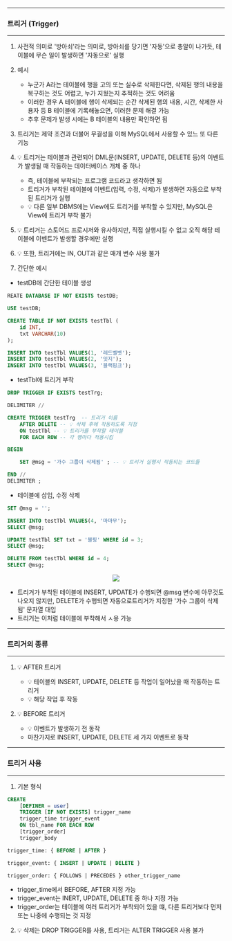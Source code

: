 -----
### 트리거 (Trigger)
-----
1. 사전적 의미로 '방아쇠'라는 의미로, 방아쇠를 당기면 '자동'으로 총알이 나가듯, 테이블에 무슨 일이 발생하면 '자동으로' 실행
2. 예시
   - 누군가 A라는 테이블에 행을 고의 또는 실수로 삭제한다면, 삭제된 행의 내용을 복구하는 것도 어렵고, 누가 지웠는지 추적하는 것도 어려움
   - 이러한 경우 A 테이블에 행이 삭제되는 순간 삭제된 행의 내용, 시간, 삭제한 사용자 등 B 테이블에 기록해놓으면, 이러한 문제 해결 가능
   - 추후 문제가 발생 시에는 B 테이블의 내용만 확인하면 됨

3. 트리거는 제약 조건과 더불어 무결성을 이해 MySQL에서 사용할 수 있느 또 다른 기능
4. 💡 트리거는 테이블과 관련되어 DML문(INSERT, UPDATE, DELETE 등)의 이벤트가 발생될 때 작동하는 데이터베이스 개체 중 하나
   - 즉, 테이블에 부착되는 프로그램 코드라고 생각하면 됨
   - 트리거가 부착된 테이블에 이벤트(입력, 수정, 삭제)가 발생하면 자동으로 부착된 트리거가 실행
   - 💡 다른 일부 DBMS에는 View에도 트리거를 부착할 수 있지만, MySQL은 View에 트리거 부착 불가
5. 💡 트리거는 스토어드 프로시저와 유사하지만, 직접 실행시킬 수 없고 오직 해당 테이블에 이벤트가 발생할 경우에만 실행
6. 💡 또한, 트리거에는 IN, OUT과 같은 매개 변수 사용 불가
7. 간단한 예시
  - testDB에 간단한 테이블 생성
```sql
REATE DATABASE IF NOT EXISTS testDB;

USE testDB;

CREATE TABLE IF NOT EXISTS testTbl (
    id INT,
    txt VARCHAR(10)
);

INSERT INTO testTbl VALUES(1, '레드벨벳');
INSERT INTO testTbl VALUES(2, '잇지');
INSERT INTO testTbl VALUES(3, '블랙핑크');
```
  - testTbl에 트리거 부착
```sql
DROP TRIGGER IF EXISTS testTrg;

DELIMITER //

CREATE TRIGGER testTrg  -- 트리거 이름
    AFTER DELETE -- 💡 삭제 후에 작동하도록 지정
    ON testTbl -- 💡 트리거를 부착할 테이블
    FOR EACH ROW -- 각 행마다 적용시킴

BEGIN

	SET @msg = '가수 그룹이 삭제됨' ; -- 💡 트리거 실행시 작동되는 코드들

END // 
DELIMITER ;
```
  - 테이블에 삽입, 수정 삭제
```sql
SET @msg = '';

INSERT INTO testTbl VALUES(4, '마마무');
SELECT @msg;

UPDATE testTbl SET txt = '블핑' WHERE id = 3;
SELECT @msg;

DELETE FROM testTbl WHERE id = 4;
SELECT @msg;
```
<div align="center">
<img src="https://github.com/user-attachments/assets/8371f578-ca25-46a4-8989-6da188ad907a">
</div>

  - 트리거가 부착된 테이블에 INSERT, UPDATE가 수행되면 @msg 변수에 아무것도 나오지 않지만, DELETE가 수행되면 자동으로트리거가 지정한 '가수 그룹이 삭제됨' 문자열 대입
  - 트리거는 이처럼 테이블에 부착해서 ㅅ용 가능

-----
### 트리거의 종류
-----
1. 💡 AFTER 트리거
   - 💡 테이블의 INSERT, UPDATE, DELETE 등 작업이 일어났을 때 작동하는 트리거
   - 💡 해당 작업 후 작동

2. 💡 BEFORE 트리거
   - 💡 이벤트가 발생하기 전 동작
   - 마찬가지로 INSERT, UPDATE, DELETE 세 가지 이벤트로 동작

-----
### 트리거 사용
-----
1. 기본 형식
```sql
CREATE
    [DEFINER = user]
    TRIGGER [IF NOT EXISTS] trigger_name
    trigger_time trigger_event
    ON tbl_name FOR EACH ROW
    [trigger_order]
    trigger_body

trigger_time: { BEFORE | AFTER }

trigger_event: { INSERT | UPDATE | DELETE }

trigger_order: { FOLLOWS | PRECEDES } other_trigger_name
```
  - trigger_time에서 BEFORE, AFTER 지정 가능
  - trigger_event는 INERT, UPDATE, DELETE 중 하나 지정 가능
  - trigger_order는 테이블에 여러 트리거가 부착되어 있을 떄, 다른 트리거보다 먼저 또는 나중에 수행되는 것 지정

2. 💡 삭제는 DROP TRIGGER를 사용, 트리거는 ALTER TRIGGER 사용 불가
